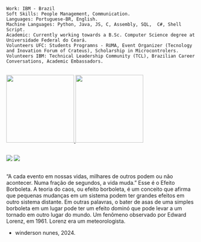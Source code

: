 ```
Work: IBM - Brazil
Soft Skills: People Management, Communication.
Languages: Portuguese-BR, English.
Machine Languages: Python, Java, JS, C, Assembly, SQL,  C#, Shell Script.
Academic: Currently working towards a B.Sc. Computer Science degree at Universidade Federal do Ceará.
Volunteers UFC: Students Programns - RUMA, Event Organizer (Tecnology and Inovation Forum of Crateus), Scholarship in Microcontrolers.
Volunteers IBM: Technical Leadership Community (TCL), Brazilian Career Conversations, Academic Embassadors.
```
 ##

<div>
  <a href="https://github.com/JeovaJrAguiar">
  <img height="180em" src="https://github-readme-stats.vercel.app/api?username=jeovajraguiar&show_icons=true&theme=tokyonight&include_all_commits=true&count_private=true"/>
  <img height="180em" src="https://github-readme-stats.vercel.app/api/top-langs/?username=jeovajraguiar&layout=compact&langs_count=7&theme=tokyonight"/>
</div> 
  
  ##
 
<div>
 <a href="mailto:aguiarjr897@gmail.com"><img src="https://img.shields.io/badge/-Gmail-%23333?style=for-the-badge&logo=gmail&logoColor=white" target="_blank"></a>
  <a href="https://www.linkedin.com/in/aguiar897" target="_blank"><img src="https://img.shields.io/badge/-LinkedIn-%230077B5?style=for-the-badge&logo=linkedin&logoColor=white" target="_blank"></a>  
</div>

##

“A cada evento em nossas vidas, milhares de outros podem ou não acontecer. Numa fração de segundos, a vida muda.” Esse é o Efeito Borboleta. A teoria do caos, ou efeito borboleta, é um conceito que afirma que pequenas mudanças em um sistema podem ter grandes efeitos em outro sistema distante. Em outras palavras, o bater de asas de uma simples borboleta em um lugar pode ter um efeito dominó que pode levar a um tornado em outro lugar do mundo. Um fenômeno observado por Edward Lorenz, em 1961. Lorenz era um meteorologista.
- winderson nunes, 2024.
